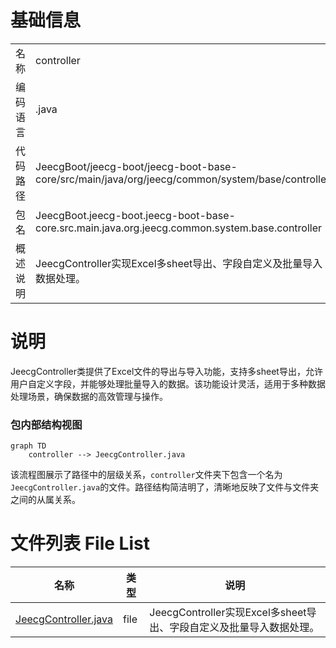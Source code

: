 # 基础信息

|      |      |
|------|------|
| 名称 | controller |
| 编码语言 | .java |
| 代码路径 | JeecgBoot/jeecg-boot/jeecg-boot-base-core/src/main/java/org/jeecg/common/system/base/controller |
| 包名 | JeecgBoot.jeecg-boot.jeecg-boot-base-core.src.main.java.org.jeecg.common.system.base.controller |
| 概述说明 | JeecgController实现Excel多sheet导出、字段自定义及批量导入数据处理。 |

# 说明

JeecgController类提供了Excel文件的导出与导入功能，支持多sheet导出，允许用户自定义字段，并能够处理批量导入的数据。该功能设计灵活，适用于多种数据处理场景，确保数据的高效管理与操作。


### 包内部结构视图

```mermaid
graph TD
    controller --> JeecgController.java
```

该流程图展示了路径中的层级关系，`controller`文件夹下包含一个名为`JeecgController.java`的文件。路径结构简洁明了，清晰地反映了文件与文件夹之间的从属关系。

# 文件列表 File List

| 名称   | 类型  | 说明 |
|-------|------|-------------|
| [JeecgController.java](JeecgController.md) | file | JeecgController实现Excel多sheet导出、字段自定义及批量导入数据处理。 |



